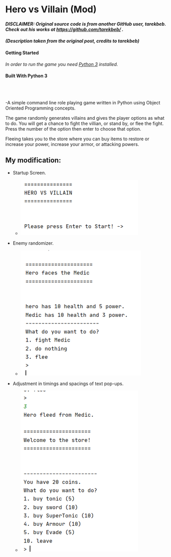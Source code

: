 # Hero vs Villain (Mod)
#### *DISCLAIMER: Original source code is from another GitHub user, tarekbeb. Check out his works at https://github.com/tarekbeb/ .*
#### *(Description taken from the original post, credits to tarekbeb)*

#### Getting Started
*In order to run the game you need [Python 3](https://www.python.org/ftp/python/3.7.4/python-3.7.4-macosx10.9.pkg) installed.*
#### Built With Python 3

<br>
<br>

-A simple command line role playing game written in Python using Object Oriented Programming concepts.

The game randomly generates villains and gives the player options as what to do.
You will get a chance to fight the villian, or stand by, or flee the fight.
Press the number of the option then enter to choose that option.

Fleeing takes you to the store where you can buy items to restore or increase your power, increase your armor,
or attacking powers.



## My modification:
- Startup Screen.
  - ![](images/startup.png)

- Enemy randomizer.
  - ![](images/2.png)

- Adjustment in timings and spacings of text pop-ups.
  - ![](images/3.png)
